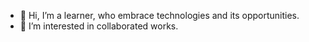 - 👋 Hi, I’m a learner, who embrace technologies and its opportunities.
- 👀 I’m interested in collaborated works.
